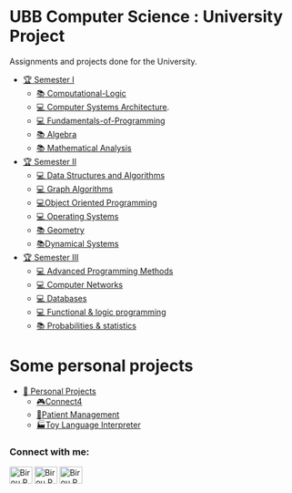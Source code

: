 # UBB Computer Science : University Project
Assignments and projects done for the University.

* [:trophy: Semester I](https://github.com/BirouRares/UBB-University-Projects/tree/main/Semester%20I)
    * [:books: Computational-Logic](https://github.com/BirouRares/UBB-University-Projects/tree/main/Semester%20I/Computational-Logic)
    * [:computer: Computer Systems Architecture](https://github.com/BirouRares/UBB-University-Projects/tree/main/Semester%20I/ASC).
    * [:computer: Fundamentals-of-Programming](https://github.com/BirouRares/UBB-University-Projects/tree/main/Semester%20I/Fundamentals-of-Programming)
    * [:books: Algebra](https://github.com/BirouRares/UBB-University-Projects/tree/main/Semester%20I/Algebra)
    * [:books: Mathematical Analysis](https://github.com/BirouRares/UBB-University-Projects/tree/main/Semester%20I/Mathematical%20Analysis)
* [:trophy: Semester II](https://github.com/BirouRares/UBB-University-Projects/tree/main/Semester%20II)
    * [:computer: Data Structures and Algorithms](https://github.com/BirouRares/UBB-University-Projects/tree/main/Semester%20II/Data%20Structures%20and%20Algorithms/Labs)
    * [:computer: Graph Algorithms](https://github.com/BirouRares/UBB-University-Projects/tree/main/Semester%20II/Graphs%20Arimethics/Labs)
    * [:computer:Object Oriented Programming](https://github.com/BirouRares/UBB-University-Projects/tree/main/Semester%20II/Object%20Oriented%20Programming/Labs)
    * [:computer: Operating Systems](https://github.com/BirouRares/UBB-University-Projects/tree/main/Semester%20II/Operating%20System)
    * [:books: Geometry](https://github.com/BirouRares/UBB-University-Projects/tree/main/Semester%20II/Geometry)
    * [:books:Dynamical Systems](https://github.com/BirouRares/UBB-University-Projects/tree/main/Semester%20II/SD)
* [:trophy: Semester III](https://github.com/BirouRares/UBB-University-Projects/tree/main/Semester%20III)
    * [:computer: Advanced Programming Methods](https://github.com/BirouRares/UBB-University-Projects/tree/main/Semester%20III/Advanced%20Programming%20Methods)
    * [:computer: Computer Networks](https://github.com/BirouRares/UBB-University-Projects/tree/main/Semester%20III/Computer%20Networks)
    * [:computer: Databases](https://github.com/BirouRares/UBB-University-Projects/tree/main/Semester%20III/Databases)
    * [:computer: Functional & logic programming](https://github.com/BirouRares/UBB-University-Projects/tree/main/Semester%20III/Functional%20%26%20logic%20programming)
    * [:books: Probabilities & statistics](https://github.com/BirouRares/UBB-University-Projects/tree/main/Semester%20III/Probabilities%20%26%20statistics)

# Some personal projects
* [:diamond_shape_with_a_dot_inside: Personal Projects](https://github.com/BirouRares/UBB-University-Projects/tree/main/Interesting%20Projects)
    *  [:video_game:Connect4](https://github.com/BirouRares/UBB-University-Projects/tree/main/Interesting%20Projects/Connect4%20Game)
    *  [:hospital:Patient Management](https://github.com/BirouRares/UBB-University-Projects/tree/main/Interesting%20Projects/Patient%20Management)
    *  [:factory:Toy Language Interpreter](https://github.com/BirouRares/UBB-University-Projects/tree/main/Interesting%20Projects/Toy%20Language%20Interpreter)


<h3 align="left">Connect with me:</h3>
<p align="left">
<a href="https://www.linkedin.com/in/rares-birou-283628268/" target="blank"><img align="center" src="https://raw.githubusercontent.com/rahuldkjain/github-profile-readme-generator/master/src/images/icons/Social/linked-in-alt.svg" alt="Birou.Rares" height="30" width="40" /></a>
<a href="https://www.facebook.com/profile.php?id=100010767826026" target="blank"><img align="center" src="https://raw.githubusercontent.com/rahuldkjain/github-profile-readme-generator/master/src/images/icons/Social/facebook.svg" alt="Birou.Rares" height="30" width="40" /></a>
<a href="https://www.instagram.com/raresbirou/" target="blank"><img align="center" src="https://raw.githubusercontent.com/rahuldkjain/github-profile-readme-generator/master/src/images/icons/Social/instagram.svg" alt="Birou.Rares" height="30" width="40" /></a>
</p>
